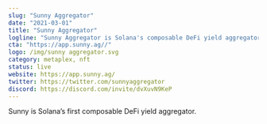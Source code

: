 ```yaml
---
slug: "Sunny Aggregator"
date: "2021-03-01"
title: "Sunny Aggregator"
logline: "Sunny Aggregator is Solana's composable DeFi yield aggregator."
cta: "https://app.sunny.ag//"
logo: /img/sunny aggregator.svg
category: metaplex, nft
status: live
website: https://app.sunny.ag/
twitter: https://twitter.com/sunnyaggregator
discord: https://discord.com/invite/dvXuvN9KeP
---
```


Sunny is Solana’s first composable DeFi yield aggregator.